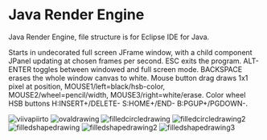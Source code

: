# Java Render Engine
Java Render Engine, file structure is for Eclipse IDE for Java.

Starts in undecorated full screen JFrame window, with a child component JPanel updating at chosen frames per second.
ESC exits the program. ALT-ENTER toggles between windowed and full screen mode. BACKSPACE erases the whole window canvas to white.
Mouse button drag draws 1x1 pixel at position, MOUSE1/left=black/hsb-color,  MOUSE2/wheel=pencil/width,  MOUSE3/right=white/erase.
Color wheel HSB buttons H:INSERT+/DELETE- S:HOME+/END- B:PGUP+/PGDOWN-.

![viivapiirto](https://github.com/goofyseeker311/javarenderengine/assets/19920254/f82d1071-42be-4af9-ab54-2a7216c31c86)
![ovaldrawing](https://github.com/goofyseeker311/javarenderengine/assets/19920254/aedb60dc-6c53-467f-9ffa-824b9616a508)
![filledcircledrawing](https://github.com/goofyseeker311/javarenderengine/assets/19920254/8522493d-b6b2-4421-8e5f-82c9ad95faba)
![filledcircledrawing2](https://github.com/goofyseeker311/javarenderengine/assets/19920254/b02039d7-1221-40bd-9e36-b2296774a615)
![filledshapedrawing](https://github.com/goofyseeker311/javarenderengine/assets/19920254/8340c11a-2f61-481a-b44f-c3f2ac5995d8)
![filledshapedrawing2](https://github.com/goofyseeker311/javarenderengine/assets/19920254/b44dfd6c-cb1b-4839-86a7-c900dc5dea29)
![filledshapedrawing3](https://github.com/goofyseeker311/javarenderengine/assets/19920254/bda1ee27-8295-46b6-86bd-e74bf86f494c)
